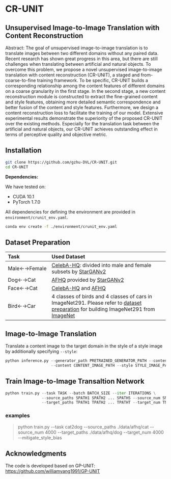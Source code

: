 # CR-UNIT

## Unsupervised Image-to-Image Translation with Content Reconstruction

Abstract: The goal of unsupervised image-to-image translation is to translate images between two different domains without any paired data. Recent research has shown great progress in this area, but there are still challenges when translating between artificial and natural objects. To overcome this problem, we propose a novel unsupervised image-to-image translation with content reconstruction (CR-UNIT), a staged and from-coarse-to-fine training framework. To be specific, CR-UNIT builds a corresponding relationship among the content features of different domains on a coarse granularity in the first stage. In the second stage, a new content reconstruction module is constructed to extract the fine-grained content and style features, obtaining more detailed semantic correspondence and better fusion of the content and style features. Furthermore, we design a content reconstruction loss to facilitate the training of our model. Extensive experimental results demonstrate the superiority of the proposed CR-UNIT over the existing methods. Especially for the translation task between the artificial and natural objects, our CR-UNIT achieves outstanding effect in terms of perceptive quality and objective metric.

## Installation
```bash
git clone https://github.com/gzhu-DVL/CR-UNIT.git
cd CR-UNIT
```
**Dependencies:**

We have tested on:
- CUDA 10.1
- PyTorch 1.7.0

All dependencies for defining the environment are provided in `environment/crunit_env.yaml`.
```bash
conda env create -f ./environment/crunit_env.yaml
```

## Dataset Preparation
| Task | Used Dataset | 
| :--- | :--- | 
| Male←→Female | [CelebA-HQ](https://github.com/clovaai/stargan-v2#datasets-and-pre-trained-networks): divided into male and female subsets by [StarGANv2](https://github.com/clovaai/stargan-v2#datasets-and-pre-trained-networks) |
| Dog←→Cat| [AFHQ](https://github.com/clovaai/stargan-v2#datasets-and-pre-trained-networks) provided by [StarGANv2](https://github.com/clovaai/stargan-v2#datasets-and-pre-trained-networks) |
| Face←→Cat| [CelebA-HQ](https://github.com/switchablenorms/CelebAMask-HQ) and [AFHQ](https://github.com/clovaai/stargan-v2#datasets-and-pre-trained-networks) |
| Bird←→Car | 4 classes of birds and 4 classes of cars in ImageNet291. Please refer to [dataset preparation](./data_preparation#2-imagenet291) for building ImageNet291 from [ImageNet](https://image-net.org/download.php) |


## Image-to-Image Translation
Translate a content image to the target domain in the style of a style image by additionally specifying `--style`:
```python
python inference.py --generator_path PRETRAINED_GENERATOR_PATH --content_encoder_path PRETRAINED_ENCODER_PATH \ 
                    --content CONTENT_IMAGE_PATH --style STYLE_IMAGE_PATH --device DEVICE
```

## Train Image-to-Image Transaltion Network
```python
python train.py --task TASK --batch BATCH_SIZE --iter ITERATIONS \
                --source_paths SPATH1 SPATH2 ... SPATHS --source_num SNUM1 SNUM2 ... SNUMS \
                --target_paths TPATH1 TPATH2 ... TPATHT --target_num TNUM1 TNUM2 ... TNUMT
```
### examples
> python train.py --task cat2dog --source_paths ./data/afhq/cat --source_num 4000 --target_paths ./data/afhq/dog --target_num 4000 --mitigate_style_bias

                                                            
                              
## Acknowledgments

The code is developed based on GP-UNIT: https://github.com/williamyang1991/GP-UNIT

